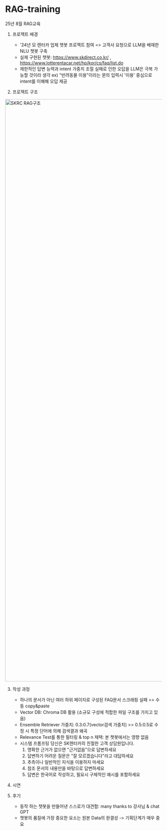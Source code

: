 # RAG-training
25년 8월 RAG교육

1. 프로젝트 배경
   - '24년 모 렌터카 업체 챗봇 프로젝트 참여 => 고객사 요청으로 LLM을 배재한 NLU 챗봇 구축
   - 실제 구현된 챗봇: https://www.skdirect.co.kr/ , https://www.lotterentacar.net/hp/kor/cs/faq/list.do
   - 제한적인 답변 능력과 intent 가중치 조절 실패로 인한 오답을 LLM은 극복 가능할 것이라 생각
     ex) "반려동물 이용"이라는 문의 입력시 '이용' 중심으로 intent를 이해해 오답 제공

2. 프로젝트 구조
<img width="2254" height="1869" alt="SKRC RAG구조" src="https://github.com/user-attachments/assets/26729e76-3331-4b92-a92a-d826a557f7a7" />

3. 작성 과정
   - 하나의 문서가 아닌 여러 하위 페이지로 구성된 FAQ문서 스크래핑 실패 >> 수동 copy&paste
   - Vector DB: Chroma DB 활용 (소규모 구성에 적합한 파일 구조를 가지고 있음)
   - Ensemble Retriever 가중치: 0.3:0.7(vector검색 가중치) >> 0.5:0.5로 수정 시 특정 단어에 의해 검색결과 왜곡
   - Relevance Test를 통한 필터링 & top n 채택: 본 챗봇에서는 영향 없음
   - 시스템 프롬프팅
       당신은 SK렌터카의 친절한 고객 상담원입니다.
        1) 명확한 근거가 없으면 "근거없음"으로 답변하세요
        2) 답변하기 어려운 질문은 "잘 모르겠습니다"라고 대답하세요
        3) 추측이나 일반적인 지식을 이용하지 마세요
        4) 참조 문서의 내용만을 바탕으로 답변하세요
        5) 답변은 한국어로 작성하고, 필요시 구체적인 예시를 포함하세요

4. 시연

5. 후기
   - 동작 하는 챗봇을 만들어낸 스스로가 대견함: many thanks to 강사님 & chat GPT
   - 챗봇의 품질에 가장 중요한 요소는 원본 Data의 완결성 -> 기획단계가 매우 중요
